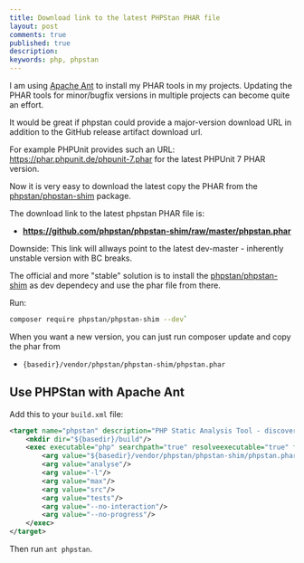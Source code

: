 ```yaml
---
title: Download link to the latest PHPStan PHAR file
layout: post
comments: true
published: true
description: 
keywords: php, phpstan
---
```


I am using [Apache Ant](https://ant.apache.org/) to install my PHAR tools in my projects. Updating the PHAR tools for minor/bugfix versions in multiple projects can become quite an effort.

It would be great if phpstan could provide a major-version download URL in addition to the GitHub release artifact download url.

For example PHPUnit provides such an URL: <https://phar.phpunit.de/phpunit-7.phar> for the latest PHPUnit 7 PHAR version.

Now it is very easy to download the latest copy the PHAR from the [phpstan/phpstan-shim](https://github.com/phpstan/phpstan-shim) package.

The download link to the latest phpstan PHAR file is: 

* **<https://github.com/phpstan/phpstan-shim/raw/master/phpstan.phar>**

Downside: This link will allways point to the latest dev-master - inherently unstable version with BC breaks.

The official and more "stable" solution is to install the [phpstan/phpstan-shim](https://github.com/phpstan/phpstan-shim) as dev dependecy and use the phar file from there.

Run: 

```bash
composer require phpstan/phpstan-shim --dev`
```

 When you want a new version, you can just run composer update and copy the phar from
 
* `{basedir}/vendor/phpstan/phpstan-shim/phpstan.phar`


## Use PHPStan with Apache Ant

Add this to your `build.xml` file:

```xml
<target name="phpstan" description="PHP Static Analysis Tool - discover bugs in your code without running it">
    <mkdir dir="${basedir}/build"/>
    <exec executable="php" searchpath="true" resolveexecutable="true" failonerror="true">
        <arg value="${basedir}/vendor/phpstan/phpstan-shim/phpstan.phar"/>
        <arg value="analyse"/>
        <arg value="-l"/>
        <arg value="max"/>
        <arg value="src"/>
        <arg value="tests"/>
        <arg value="--no-interaction"/>
        <arg value="--no-progress"/>
    </exec>
</target>
```

Then run `ant phpstan`.


